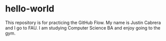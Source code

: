 # hello-world
This repository is for practicing the GitHub Flow.
My name is Justin Cabrera and I go to FAU. I am studying Computer Science BA and enjoy going to the gym. 
